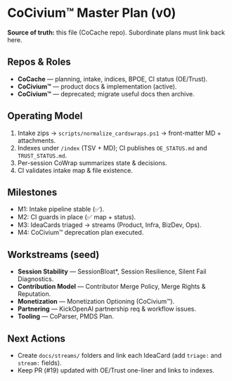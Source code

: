 <!-- status: stub; target: 150+ words -->
# CoCivium™ Master Plan (v0)

**Source of truth:** this file (CoCache repo). Subordinate plans must link back here.

## Repos & Roles
- **CoCache** — planning, intake, indices, BPOE, CI status (OE/Trust).
- **CoCivium™** — product docs & implementation (active).
- **CoCivium™** — deprecated; migrate useful docs then archive.

## Operating Model
1) Intake zips → `scripts/normalize_cardswraps.ps1` → front-matter MD + attachments.
2) Indexes under `/index` (TSV + MD); CI publishes `OE_STATUS.md` and `TRUST_STATUS.md`.
3) Per-session CoWrap summarizes state & decisions.
4) CI validates intake map & file existence.

## Milestones
- M1: Intake pipeline stable (✅).
- M2: CI guards in place (✅ map + status).
- M3: IdeaCards triaged → streams (Product, Infra, BizDev, Ops).
- M4: CoCivium™ deprecation plan executed.

## Workstreams (seed)
- **Session Stability** — SessionBloat*, Session Resilience, Silent Fail Diagnostics.
- **Contribution Model** — Contributor Merge Policy, Merge Rights & Reputation.
- **Monetization** — Monetization Optioning (CoCivium™).
- **Partnering** — KickOpenAI partnership req & workflow issues.
- **Tooling** — CoParser, PMDS Plan.

## Next Actions
- Create `docs/streams/` folders and link each IdeaCard (add `triage:` and `stream:` fields).
- Keep PR (#19) updated with OE/Trust one-liner and links to indexes.




